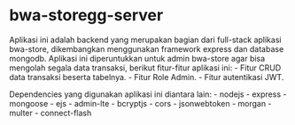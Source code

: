 # bwa-storegg-server
Aplikasi ini adalah backend yang merupakan bagian dari full-stack aplikasi bwa-store, dikembangkan menggunakan framework express dan database mongodb. Aplikasi ini diperuntukkan untuk admin bwa-store agar bisa mengolah segala data transaksi, berikut fitur-fitur aplikasi ini:
    - Fitur CRUD data transaksi beserta tabelnya.
    - Fitur Role Admin.
    - Fitur autentikasi JWT.

Dependencies yang digunakan aplikasi ini diantara lain:
    - nodejs
    - express
    - mongoose
    - ejs
    - admin-lte
    - bcryptjs
    - cors
    - jsonwebtoken
    - morgan
    - multer
    - connect-flash
